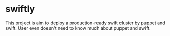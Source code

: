 swiftly
=======

This project is aim to deploy a production-ready swift cluster by puppet and swift. User even doesn't need to know much about puppet and swift.
